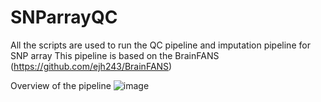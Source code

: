 # SNParrayQC
All the scripts are used to run the QC pipeline and imputation pipeline for SNP array
This pipeline is based on the BrainFANS (https://github.com/ejh243/BrainFANS)

Overview of the pipeline
![image](https://github.com/user-attachments/assets/476605d8-2cf5-4ea0-a195-f21314132f8b)


